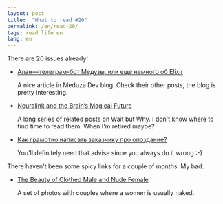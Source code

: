 ```yaml
---
layout: post
title:  "What to read #20"
permalink: /en/read-20/
tags: read life en
lang: en
---
```


There are 20 issues already!

- [Алан — телеграм-бот Медузы, или еще немного об Elixir](https://dev.meduza.io/%D0%B0%D0%BB%D0%B0%D0%BD-%D1%82%D0%B5%D0%BB%D0%B5%D0%B3%D1%80%D0%B0%D0%BC-%D0%B1%D0%BE%D1%82-%D0%BC%D0%B5%D0%B4%D1%83%D0%B7%D1%8B-%D0%B8%D0%BB%D0%B8-%D0%B5%D1%89%D0%B5-%D0%BD%D0%B5%D0%BC%D0%BD%D0%BE%D0%B3%D0%BE-%D0%BE%D0%B1-elixir-dfbed7a55c18)

  A nice article in Meduza Dev blog. Check their other posts, the blog is pretty interesting.

- [Neuralink and the Brain’s Magical Future](http://waitbutwhy.com/2017/04/neuralink.html)

  A long series of related posts on Wait but Why. I don't know where to find
  time to read them. When I'm retired maybe?

- [Как грамотно написать заказчику про опоздание?](http://artgorbunov.ru/bb/soviet/20170317/)

  You'll definitely need that advise since you always do it wrong :-)

There haven't been some spicy links for a couple of months. My bad:

- [The Beauty of Clothed Male and Nude Female](http://beautifulcmnf.tumblr.com/)

  A set of photos with couples where a women is usually naked.

